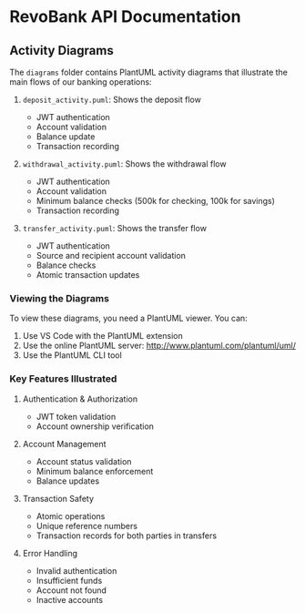 # RevoBank API Documentation

## Activity Diagrams

The `diagrams` folder contains PlantUML activity diagrams that illustrate the main flows of our banking operations:

1. `deposit_activity.puml`: Shows the deposit flow
   - JWT authentication
   - Account validation
   - Balance update
   - Transaction recording

2. `withdrawal_activity.puml`: Shows the withdrawal flow
   - JWT authentication
   - Account validation
   - Minimum balance checks (500k for checking, 100k for savings)
   - Transaction recording

3. `transfer_activity.puml`: Shows the transfer flow
   - JWT authentication
   - Source and recipient account validation
   - Balance checks
   - Atomic transaction updates

### Viewing the Diagrams

To view these diagrams, you need a PlantUML viewer. You can:

1. Use VS Code with the PlantUML extension
2. Use the online PlantUML server: http://www.plantuml.com/plantuml/uml/
3. Use the PlantUML CLI tool

### Key Features Illustrated

1. Authentication & Authorization
   - JWT token validation
   - Account ownership verification

2. Account Management
   - Account status validation
   - Minimum balance enforcement
   - Balance updates

3. Transaction Safety
   - Atomic operations
   - Unique reference numbers
   - Transaction records for both parties in transfers

4. Error Handling
   - Invalid authentication
   - Insufficient funds
   - Account not found
   - Inactive accounts
